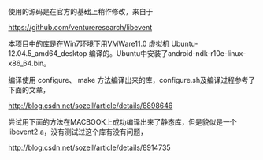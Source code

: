 

使用的源码是在官方的基础上稍作修改，来自于

https://github.com/ventureresearch/libevent



本项目中的库是在Win7环境下用VMWare11.0 虚拟机 Ubuntu-12.04.5_amd64_desktop 编译的。Ubuntu中安装了android-ndk-r10e-linux-x86_64.bin。

编译使用 configure、 make 方法编译出来的库，configure.sh及编译过程参考了下面的文章，

http://blog.csdn.net/sozell/article/details/8898646



尝试用下面的方法在MACBOOK上成功编译出来了静态库，但是貌似是一个libevent2.a，没有测试过这个库有没有问题，

http://blog.csdn.net/sozell/article/details/8914735
